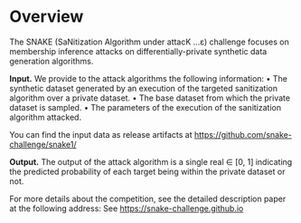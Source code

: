 # Overview

The SNAKE (SaNitization Algorithm under attacK ...ε) challenge focuses on membership inference attacks on differentially-private synthetic data generation algorithms. 

**Input.** We provide to the attack algorithms the following information:
• The synthetic dataset generated by an execution of the targeted sanitization algorithm over a
private dataset.
• The base dataset from which the private dataset is sampled.
• The parameters of the execution of the sanitization algorithm attacked.

You can find the input data as release artifacts at https://github.com/snake-challenge/snake1/

**Output.** The output of the attack algorithm is a single real ∈ [0, 1] indicating the predicted probability of each target being within the private dataset or not.

For more details about the competition, see the detailed description paper at the following address:
See https://snake-challenge.github.io
